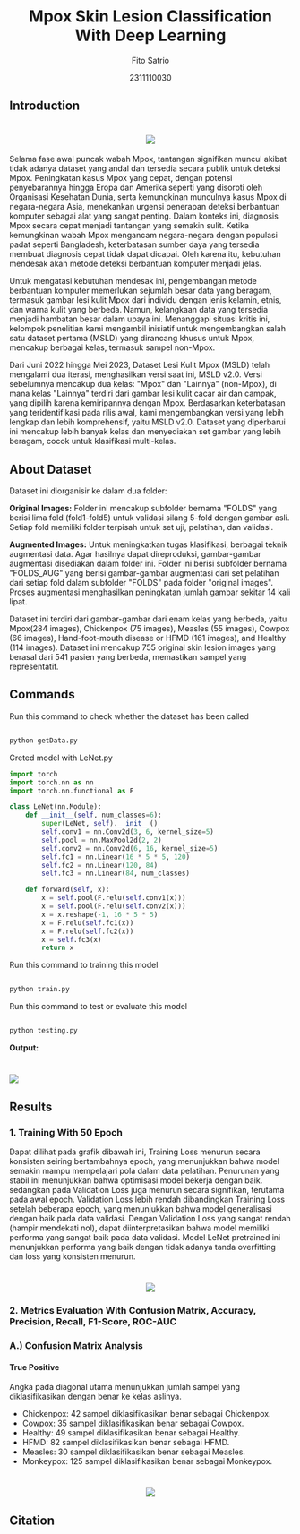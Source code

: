 # <h1 align="center">Mpox Skin Lesion Classification With Deep Learning</h1>
<p align="center">Fito Satrio</p>
<p align="center">2311110030</p>

## Introduction
<h1 align="center">
   <img src="https://github.com/user-attachments/assets/261feefd-60c4-4280-ac9f-c07f1fb49025">
</h1>

Selama fase awal puncak wabah Mpox, tantangan signifikan muncul akibat tidak adanya dataset yang andal dan tersedia secara publik untuk deteksi Mpox. Peningkatan kasus Mpox yang cepat, dengan potensi penyebarannya hingga Eropa dan Amerika seperti yang disoroti oleh Organisasi Kesehatan Dunia, serta kemungkinan munculnya kasus Mpox di negara-negara Asia, menekankan urgensi penerapan deteksi berbantuan komputer sebagai alat yang sangat penting. Dalam konteks ini, diagnosis Mpox secara cepat menjadi tantangan yang semakin sulit. Ketika kemungkinan wabah Mpox mengancam negara-negara dengan populasi padat seperti Bangladesh, keterbatasan sumber daya yang tersedia membuat diagnosis cepat tidak dapat dicapai. Oleh karena itu, kebutuhan mendesak akan metode deteksi berbantuan komputer menjadi jelas.

Untuk mengatasi kebutuhan mendesak ini, pengembangan metode berbantuan komputer memerlukan sejumlah besar data yang beragam, termasuk gambar lesi kulit Mpox dari individu dengan jenis kelamin, etnis, dan warna kulit yang berbeda. Namun, kelangkaan data yang tersedia menjadi hambatan besar dalam upaya ini. Menanggapi situasi kritis ini, kelompok penelitian kami mengambil inisiatif untuk mengembangkan salah satu dataset pertama (MSLD) yang dirancang khusus untuk Mpox, mencakup berbagai kelas, termasuk sampel non-Mpox.

Dari Juni 2022 hingga Mei 2023, Dataset Lesi Kulit Mpox (MSLD) telah mengalami dua iterasi, menghasilkan versi saat ini, MSLD v2.0. Versi sebelumnya mencakup dua kelas: "Mpox" dan "Lainnya" (non-Mpox), di mana kelas "Lainnya" terdiri dari gambar lesi kulit cacar air dan campak, yang dipilih karena kemiripannya dengan Mpox. Berdasarkan keterbatasan yang teridentifikasi pada rilis awal, kami mengembangkan versi yang lebih lengkap dan lebih komprehensif, yaitu MSLD v2.0. Dataset yang diperbarui ini mencakup lebih banyak kelas dan menyediakan set gambar yang lebih beragam, cocok untuk klasifikasi multi-kelas.

## About Dataset

Dataset ini diorganisir ke dalam dua folder:

**Original Images:** Folder ini mencakup subfolder bernama "FOLDS" yang berisi lima fold (fold1-fold5) untuk validasi silang 5-fold dengan gambar asli. Setiap fold memiliki folder terpisah untuk set uji, pelatihan, dan validasi.

**Augmented Images:** Untuk meningkatkan tugas klasifikasi, berbagai teknik augmentasi data. Agar hasilnya dapat direproduksi, gambar-gambar augmentasi disediakan dalam folder ini. Folder ini berisi subfolder bernama "FOLDS_AUG" yang berisi gambar-gambar augmentasi dari set pelatihan dari setiap fold dalam subfolder "FOLDS" pada folder "original images". Proses augmentasi menghasilkan peningkatan jumlah gambar sekitar 14 kali lipat.

Dataset ini terdiri dari gambar-gambar dari enam kelas yang berbeda, yaitu Mpox(284 images), Chickenpox (75 images), Measles (55 images), Cowpox (66 images), Hand-foot-mouth disease or HFMD (161 images), and Healthy (114 images). Dataset ini mencakup 755 original skin lesion images yang berasal dari 541 pasien yang berbeda, memastikan sampel yang representatif.

## Commands

Run this command to check whether the dataset has been called

```py

python getData.py

```

Creted model with LeNet.py
```py
import torch
import torch.nn as nn
import torch.nn.functional as F

class LeNet(nn.Module):
    def __init__(self, num_classes=6):
        super(LeNet, self).__init__()
        self.conv1 = nn.Conv2d(3, 6, kernel_size=5)
        self.pool = nn.MaxPool2d(2, 2)
        self.conv2 = nn.Conv2d(6, 16, kernel_size=5)
        self.fc1 = nn.Linear(16 * 5 * 5, 120)
        self.fc2 = nn.Linear(120, 84)
        self.fc3 = nn.Linear(84, num_classes)

    def forward(self, x):
        x = self.pool(F.relu(self.conv1(x)))
        x = self.pool(F.relu(self.conv2(x)))
        x = x.reshape(-1, 16 * 5 * 5) 
        x = F.relu(self.fc1(x))
        x = F.relu(self.fc2(x))
        x = self.fc3(x)
        return x
```

Run this command to training this model

```py

python train.py

```

Run this command to test or evaluate this model

```py

python testing.py

```
**Output:**
<h1>
   <img src="https://github.com/user-attachments/assets/f589647d-6407-46ad-93ed-90b4279e9c09">
</h1>

## Results

### 1. Training With 50 Epoch

Dapat dilihat pada grafik dibawah ini, Training Loss menurun secara konsisten seiring bertambahnya epoch, yang menunjukkan bahwa model semakin mampu mempelajari pola dalam data pelatihan.
Penurunan yang stabil ini menunjukkan bahwa optimisasi model bekerja dengan baik. sedangkan pada Validation Loss juga menurun secara signifikan, terutama pada awal epoch. Validation Loss lebih rendah dibandingkan Training Loss setelah beberapa epoch, yang menunjukkan bahwa model generalisasi dengan baik pada data validasi. Dengan Validation Loss yang sangat rendah (hampir mendekati nol), dapat diinterpretasikan bahwa model memiliki performa yang sangat baik pada data validasi. Model LeNet pretrained ini menunjukkan performa yang baik dengan tidak adanya tanda overfitting dan loss yang konsisten menurun.

<h1 align="center">
   <img src="https://github.com/user-attachments/assets/2c3fc534-635e-4e68-9736-1642f3e027a3">
</h1>

### 2. Metrics Evaluation With Confusion Matrix, Accuracy, Precision, Recall, F1-Score, ROC-AUC
### A.) Confusion Matrix Analysis
<h4>True Positive</h4>

Angka pada diagonal utama menunjukkan jumlah sampel yang diklasifikasikan dengan benar ke kelas aslinya.
- Chickenpox: 42 sampel diklasifikasikan benar sebagai Chickenpox.
- Cowpox: 35 sampel diklasifikasikan benar sebagai Cowpox.
- Healthy: 49 sampel diklasifikasikan benar sebagai Healthy.
- HFMD: 82 sampel diklasifikasikan benar sebagai HFMD.
- Measles: 30 sampel diklasifikasikan benar sebagai Measles.
- Monkeypox: 125 sampel diklasifikasikan benar sebagai Monkeypox.

<h1 align="center">
   <img src="https://github.com/user-attachments/assets/cdba663b-03d3-4e15-84aa-7933845d0808">
</h1>


## Citation

